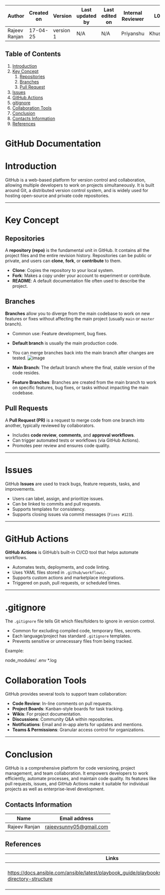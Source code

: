 




| Author          | Created on | Version   | Last updated by | Last edited on | Internal Reviewer | L0     | L1      | L2     |
|-----------------|------------|-----------|------------------|----------------|--------------------|--------|---------|--------|
| Rajeev Ranjan | 17-04-25   | version 1 | N/A              | N/A            | Priyanshu          | Khushi | Mukul | Piyush |


## Table of Contents
1. [Introduction](#introduction)
2. [Key Concept](#key-concept)
     1. [Repositories](#repositories)
     2. [Branches](#branches)
     3. [Pull Request](#pull-requests)
3. [Issues](#issues)
4. [GitHub Actions](#github-actions)
5. [gitignore](#gitignore)
6. [Collaboration Tools](#collaboration-tools)
7. [Conclusion](#conclusion)
8. [Contacts Information](#contacts-information)
9. [References](#references)

# GitHub Documentation

# Introduction
GitHub is a web-based platform for version control and collaboration, allowing multiple developers to work on projects simultaneously. It is built around Git, a distributed version control system, and is widely used for hosting open-source and private code repositories.

---

# Key Concept

##  Repositories
A **repository (repo)** is the fundamental unit in GitHub. It contains all the project files and the entire revision history. Repositories can be public or private, and users can **clone**, **fork**, or **contribute** to them.

- **Clone**: Copies the repository to your local system.
- **Fork**: Makes a copy under your account to experiment or contribute.
- **README**: A default documentation file often used to describe the project.

##  Branches
**Branches** allow you to diverge from the main codebase to work on new features or fixes without affecting the main project (usually `main` or `master` branch).

- Common use: Feature development, bug fixes.
- **Default branch** is usually the main production code.
- You can merge branches back into the main branch after changes are tested.
![image](https://d8it4huxumps7.cloudfront.net/uploads/images/6536475adca0a_git_create_branch_01.jpg?d=2000x2000)

- **Main Branch**:
The default branch where the final, stable version of the code resides.

- **Feature Branches**:
Branches are created from the main branch to work on specific features, bug fixes, or tasks without impacting the main codebase.

##  Pull Requests
A **Pull Request (PR)** is a request to merge code from one branch into another, typically reviewed by collaborators.

- Includes **code review**, **comments**, and **approval workflows**.
- Can trigger automated tests or workflows (via GitHub Actions).
- Promotes peer review and ensures code quality.

---

#  Issues
GitHub **Issues** are used to track bugs, feature requests, tasks, and improvements.

- Users can label, assign, and prioritize issues.
- Can be linked to commits and pull requests.
- Supports templates for consistency.
- Supports closing issues via commit messages (`Fixes #123`).

---

#  GitHub Actions
**GitHub Actions** is GitHub’s built-in CI/CD tool that helps automate workflows.

- Automates tests, deployments, and code linting.
- Uses YAML files stored in `.github/workflows/`.
- Supports custom actions and marketplace integrations.
- Triggered on push, pull requests, or scheduled times.

---

#  .gitignore
The `.gitignore` file tells Git which files/folders to ignore in version control.

- Common for excluding compiled code, temporary files, secrets.
- Each language/project has standard `.gitignore` templates.
- Prevents sensitive or unnecessary files from being tracked.

Example:

node_modules/
.env
*.log

#  Collaboration Tools
GitHub provides several tools to support team collaboration:

- **Code Review**: In-line comments on pull requests.
- **Project Boards**: Kanban-style boards for task tracking.
- **Wikis**: For project documentation.
- **Discussions**: Community Q&A within repositories.
- **Notifications**: Email and in-app alerts for updates and mentions.
- **Teams & Permissions**: Granular access control for organizations.

---

#  Conclusion
GitHub is a comprehensive platform for code versioning, project management, and team collaboration. It empowers developers to work efficiently, automate processes, and maintain code quality. Its features like pull requests, issues, and GitHub Actions make it suitable for individual projects as well as enterprise-level development.








## Contacts Information
| Name         | Email address          |
|--------------|------------------------|
| Rajeev Ranjan          |     rajeevsunny05@gmail.com |

## References
| Links                                             | Descriptions                                                    |
|---------------------------------------------------|-----------------------------------------------------------------|
| https://docs.ansible.com/ansible/latest/playbook_guide/playbooks_reuse_roles.html#role-directory-structure | Document format followed from this link                         |


